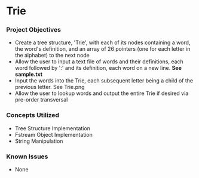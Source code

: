 # Trie

### Project Objectives
- Create a tree structure, 'Trie', with each of its nodes containing a word, the word's 
  definition, and an array of 26 pointers (one for each letter in the alphabet) to the next node
- Allow the user to input a text file of words and their definitions, each word followed by ':' and
  its definition, each word on a new line. **See sample.txt**
- Input the words into the Trie, each subsequent letter being a child of the previous letter. See Trie.png
- Allow the user to lookup words and output the entire Trie if desired via pre-order transversal

### Concepts Utilized
- Tree Structure Implementation
- Fstream Object Implementation
- String Manipulation

### Known Issues
- None
